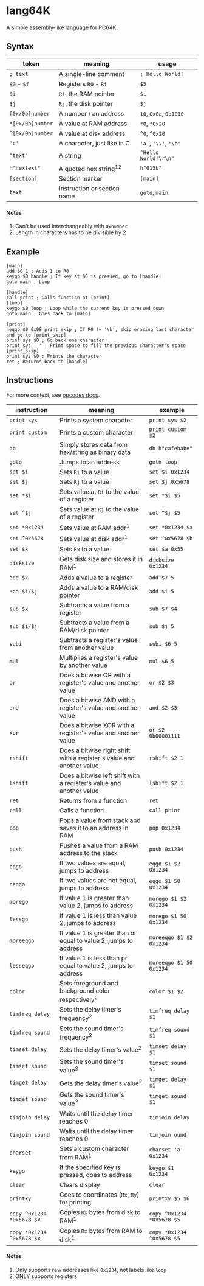 # lang64K
A simple assembly-like language for PC64K.

## Syntax

|token|meaning|usage|
|-|-|-|
|`; text`|A single-line comment|`; Hello World!`|
|`$0` - `$f`|Registers `R0` - `Rf`|`$5`|
|`$i`|`Ri`, the RAM pointer|`$i`|
|`$j`|`Rj`, the disk pointer|`$j`|
|`[0x/0b]number`|A number / an address|`10`, `0x0a`, `0b1010`|
|`*[0x/0b]number`|A value at RAM address|`*0`, `*0x20`|
|`^[0x/0b]number`|A value at disk address|`^0`, `^0x20`|
|`'c'`|A character, just like in C|`'a'`, `'\\'`, `'\b'`|
|`"text"`|A string|`"Hello World!\r\n"`|
|`h"hextext"`|A quoted hex string<sup>1</sup><sup>2</sup>|`h"015b"`|
|`[section]`|Section marker|`[main]`|
|`text`|Instruction or section name|`goto`, `main`|

#### Notes
1. Can't be used interchangeably with `0xnumber`
2. Length in characters has to be divisible by 2

## Example
```
[main]
add $0 1 ; Adds 1 to R0
keygo $0 handle ; If key at $0 is pressed, go to [handle]
goto main ; Loop

[handle]
call print ; Calls function at [print]
[loop]
keygo $0 loop ; Loop while the current key is pressed down
goto main ; Goes back to [main]

[print]
neqgo $0 0x08 print_skip ; If R0 != '\b', skip erasing last character and go to [print_skip]
print sys $0 ; Go back one character
print sys ' ' ; Print space to fill the previous character's space
[print_skip]
print sys $0 ; Prints the character
ret ; Returns back to [handle]
```

## Instructions
For more context, see [opcodes docs](https://pc64k.github.io/docs/opcodes.html).

|instruction|meaning|example|
|-|-|-|
|`print sys`|Prints a system character|`print sys $2`|
|`print custom`|Prints a custom character|`print custom $2`|
|`db`|Simply stores data from hex/string as binary data|`db h"cafebabe"`|
|`goto`|Jumps to an address|`goto loop`|
|`set $i`|Sets `Ri` to a value|`set $i 0x1234`|
|`set $j`|Sets `Rj` to a value|`set $j 0x5678`|
|`set *$i`|Sets value at `Ri` to the value of a register|`set *$i $5`|
|`set ^$j`|Sets value at `Rj` to the value of a register|`set ^$j $5`|
|`set *0x1234`|Sets value at RAM addr<sup>1</sup>|`set *0x1234 $a`|
|`set ^0x5678`|Sets value at disk addr<sup>1</sup>|`set ^0x5678 $b`|
|`set $x`|Sets `Rx` to a value|`set $a 0x55`|
|`disksize`|Gets disk size and stores it in RAM<sup>1</sup>|`disksize 0x1234`|
|`add $x`|Adds a value to a register|`add $7 5`|
|`add $i/$j`|Adds a value to a RAM/disk pointer|`add $i 5`|
|`sub $x`|Subtracts a value from a register|`sub $7 $4`|
|`sub $i/$j`|Subtracts a value from a RAM/disk pointer|`sub $j 5`|
|`subi`|Subtracts a register's value from another value|`subi $6 5`|
|`mul`|Multiplies a register's value by another value|`mul $6 5`|
|`or`|Does a bitwise OR with a register's value and another value|`or $2 $3`|
|`and`|Does a bitwise AND with a register's value and another value|`and $2 $3`|
|`xor`|Does a bitwise XOR with a register's value and another value|`or $2 0b00001111`|
|`rshift`|Does a bitwise right shift with a register's value and another value|`rshift $2 1`|
|`lshift`|Does a bitwise left shift with a register's value and another value|`lshift $2 1`|
|`ret`|Returns from a function|`ret`|
|`call`|Calls a function|`call print`|
|`pop`|Pops a value from stack and saves it to an address in RAM|`pop 0x1234`|
|`push`|Pushes a value from a RAM address to the stack|`push 0x1234`|
|`eqgo`|If two values are equal, jumps to address|`eqgo $1 $2 0x1234`|
|`neqgo`|If two values are not equal, jumps to address|`eqgo $1 50 0x1234`|
|`morego`|If value 1 is greater than value 2, jumps to address|`morego $1 $2 0x1234`|
|`lessgo`|If value 1 is less than value 2, jumps to address|`morego $1 50 0x1234`|
|`moreeqgo`|If value 1 is greater than or equal to value 2, jumps to address|`moreeqgo $1 $2 0x1234`|
|`lesseqgo`|If value 1 is less than pr equal to value 2, jumps to address|`moreeqgo $1 50 0x1234`|
|`color`|Sets foreground and background color respectively<sup>2</sup>|`color $1 $2`|
|`timfreq delay`|Sets the delay timer's frequency<sup>2</sup>|`timfreq delay $1`|
|`timfreq sound`|Sets the sound timer's frequency<sup>2</sup>|`timfreq sound $1`|
|`timset delay`|Sets the delay timer's value<sup>2</sup>|`timset delay $1`|
|`timset sound`|Sets the sound timer's value<sup>2</sup>|`timset sound $1`|
|`timget delay`|Gets the delay timer's value<sup>2</sup>|`timget delay $1`|
|`timget sound`|Gets the sound timer's value<sup>2</sup>|`timget sound $1`|
|`timjoin delay`|Waits until the delay timer reaches 0|`timjoin delay`|
|`timjoin sound`|Waits until the delay timer reaches 0|`timjoin ound`|
|`charset`|Sets a custom character from RAM<sup>1</sup>|`charset 'a' 0x1234`|
|`keygo`|If the specified key is pressed, goes to address|`keygo $1 0x1234`|
|`clear`|Clears display|`clear`|
|`printxy`|Goes to coordinates (`Rx`, `Ry`) for printing|`printxy $5 $6`|
|`copy ^0x1234 *0x5678 $x`|Copies `Rx` bytes from disk to RAM<sup>1</sup>|`copy ^0x1234 *0x5678 $5`|
|`copy *0x1234 ^0x5678 $x`|Copies `Rx` bytes from RAM to disk<sup>1</sup>|`copy *0x1234 ^0x5678 $5`|

#### Notes
1. Only supports raw addresses like `0x1234`, not labels like `loop`
2. ONLY supports registers